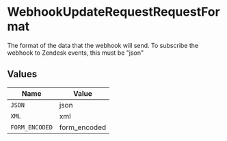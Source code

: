 # WebhookUpdateRequestRequestFormat

The format of the data that the webhook will send. To subscribe the webhook to Zendesk events, this must be "json"


## Values

| Name           | Value          |
| -------------- | -------------- |
| `JSON`         | json           |
| `XML`          | xml            |
| `FORM_ENCODED` | form_encoded   |